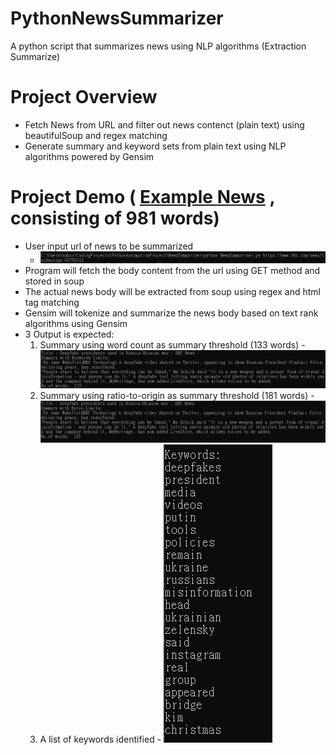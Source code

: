 # PythonNewsSummarizer
A python script that summarizes news using NLP algorithms (Extraction Summarize)

# Project Overview
- Fetch News from URL and filter out news contenct (plain text) using beautifulSoup and regex matching
- Generate summary and keyword sets from plain text using NLP algorithms powered by Gensim

# Project Demo ( [Example News](https://www.bbc.com/news/technology-60780142) , consisting of 981 words)
- User input url of news to be summarized
    - ![terminal](doc/demo-terminal.JPG)
- Program will fetch the body content from the url using GET method and stored in soup
- The actual news body will be extracted from soup using regex and html tag matching
- Gensim will tokenize and summarize the news body based on text rank algorithms using Gensim
- 3 Output is expected:
    1. Summary using word count as summary threshold (133 words)
      - ![kw](doc/demo-summaryKWLimit.JPG)
    3. Summary using ratio-to-origin as summary threshold (181 words)
      - ![ratio](doc/demo-summaryRatioLimit.JPG)
    5. A list of keywords identified
      - ![kwlist](doc/demo-keywordSet.JPG) 
